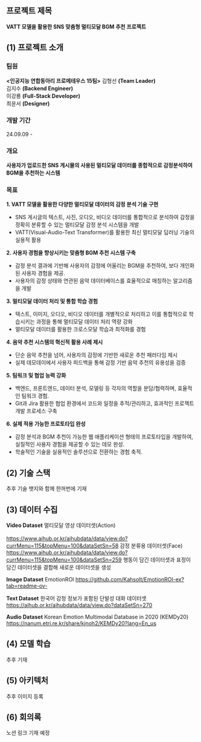 ## 프로젝트 제목
**VATT 모델을 활용한 SNS 맞춤형 멀티모달  BGM 추천 프로젝트**
## (1) 프로젝트 소개
### 팀원 
**<인공지능 연합동아리 프로메테우스 15팀>**
김형선 **(Team Leader)**   
김지수 **(Backend Engineer)**   
이강룡 **(Full-Stack Developer)**   
최윤서 **(Designer)**   

### 개발 기간
24.09.09 -
### 개요
**사용자가 업로드한 SNS 게시물의 사용된 멀티모달 데이터를 종합적으로 감정분석하여 BGM을 추천하는 시스템**
### 목표
**1. VATT 모델을 활용한 다양한 멀티모달 데이터의 감정 분석 기술 구현**
- SNS 게시글의 텍스트, 사진, 오디오, 비디오 데이터를 통합적으로 분석하여 감정을 정확히 분류할 수 있는 멀티모달 감정 분석 시스템을 개발
- VATT(Visual-Audio-Text Transformer)를 활용한 최신 멀티모달 딥러닝 기술의 실용적 활용 

**2. 사용자 경험을 향상시키는 맞춤형 BGM 추천 시스템 구축**
- 감정 분석 결과에 기반해 사용자의 감정에 어울리는 BGM을 추천하여, 보다 개인화된 사용자 경험을 제공.
- 사용자의 감정 상태와 연관된 음악 데이터베이스를 효율적으로 매칭하는 알고리즘을 개발

**3. 멀티모달 데이터 처리 및 통합 학습 경험**

- 텍스트, 이미지, 오디오, 비디오 데이터를 개별적으로 처리하고 이를 통합적으로 학습시키는 과정을 통해 멀티모달 데이터 처리 역량 강화
- 멀티모달 데이터를 활용한 크로스모달 학습과 최적화를 경험

**4. 음악 추천 시스템의 혁신적 활용 사례 제시**
- 단순 음악 추천을 넘어, 사용자의 감정에 기반한 새로운 추천 패러다임 제시
- 실제 데모데이에서 사용자 피드백을 통해 감정 기반 음악 추천의 유용성을  검증

**5. 팀워크 및 협업 능력 강화**

- 백엔드, 프론트엔드, 데이터 분석, 모델링 등 각자의 역할을 분담/협력하며, 효율적인 팀워크 경험.
- Git과 Jira 활용한 협업 환경에서 코드와 일정을  추적/관리하고, 효과적인 프로젝트 개발 프로세스 구축
 
**6. 실제 적용 가능한 프로토타입 완성**
- 감정 분석과 BGM 추천이 가능한 웹 애플리케이션 형태의 프로토타입을 개발하여, 실질적인 사용자 경험을 제공할 수 있는 데모 완성.
- 학술적인 기술을 실용적인 솔루션으로 전환하는 경험 축적.
## (2) 기술 스택
추후 기술 뱃지와 함께 한꺼번에 기재

## (3) 데이터 수집
**Video Dataset**
멀티모달 영상 데이터셋(Action)<br/>  
https://www.aihub.or.kr/aihubdata/data/view.do?currMenu=115&topMenu=100&dataSetSn=58
감정 분류용 데이터셋(Face)<br/> 
https://www.aihub.or.kr/aihubdata/data/view.do?currMenu=115&topMenu=100&dataSetSn=259
행동이 담긴 데이터셋과 표정이 담긴 데이터셋을 결합해 새로운 데이터셋을 생성  

**Image Dataset**
EmotionROI
https://github.com/Kahsolt/EmotionROI-ex?tab=readme-ov-

**Text Dataset**
한국어 감정 정보가 포함된 단발성 대화 데이터셋
https://aihub.or.kr/aihubdata/data/view.do?dataSetSn=270

**Audio Dataset**
Korean Emotion Multimodal Database in 2020 (KEMDy20)
https://nanum.etri.re.kr/share/kjnoh2/KEMDy20?lang=En_us

## (4) 모델 학습
추후 기재

## (5) 아키텍처
추후 이미지 등록
## (6) 회의록
노션 링크 기재 예정




